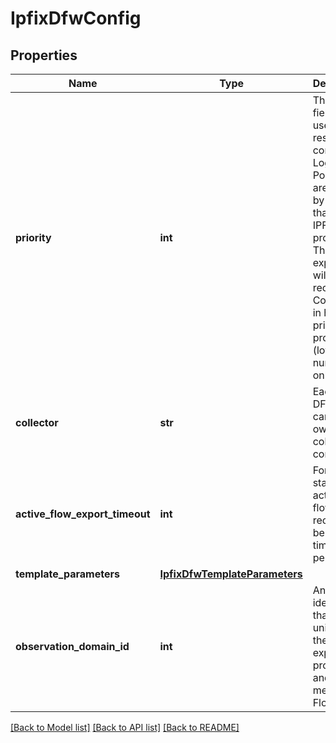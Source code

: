 # IpfixDfwConfig

## Properties
Name | Type | Description | Notes
------------ | ------------- | ------------- | -------------
**priority** | **int** | This priority field is used to resolve conflicts in Logical Ports which are covered by more than one IPFIX profiles. The IPFIX exporter will send records to Collectors in highest priority profile (lowest number) only.  | [default to 0]
**collector** | **str** | Each IPFIX DFW config can have its own collector config.  | 
**active_flow_export_timeout** | **int** | For long standing active flows, IPFIX records will be sent per timeout period  | [optional] [default to 1]
**template_parameters** | [**IpfixDfwTemplateParameters**](IpfixDfwTemplateParameters.md) |  | [optional] 
**observation_domain_id** | **int** | An identifier that is unique to the exporting process and used to meter the Flows.  | 

[[Back to Model list]](../README.md#documentation-for-models) [[Back to API list]](../README.md#documentation-for-api-endpoints) [[Back to README]](../README.md)

